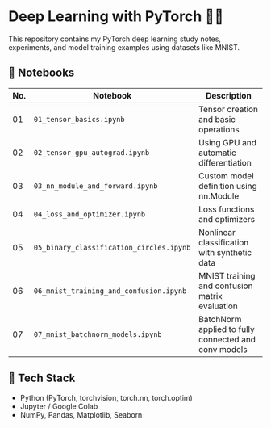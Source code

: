 # Deep Learning with PyTorch 🧠🔥

This repository contains my PyTorch deep learning study notes, experiments, and model training examples using datasets like MNIST.

## 📘 Notebooks

| No. | Notebook | Description |
|-----|----------|-------------|
| 01  | `01_tensor_basics.ipynb` | Tensor creation and basic operations |
| 02  | `02_tensor_gpu_autograd.ipynb` | Using GPU and automatic differentiation |
| 03  | `03_nn_module_and_forward.ipynb` | Custom model definition using nn.Module |
| 04  | `04_loss_and_optimizer.ipynb` | Loss functions and optimizers |
| 05  | `05_binary_classification_circles.ipynb` | Nonlinear classification with synthetic data |
| 06  | `06_mnist_training_and_confusion.ipynb` | MNIST training and confusion matrix evaluation |
| 07  | `07_mnist_batchnorm_models.ipynb` | BatchNorm applied to fully connected and conv models |



## 🔧 Tech Stack

- Python (PyTorch, torchvision, torch.nn, torch.optim)
- Jupyter / Google Colab
- NumPy, Pandas, Matplotlib, Seaborn
